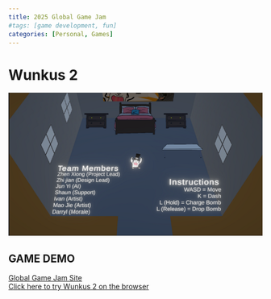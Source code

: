 ```yaml
---
title: 2025 Global Game Jam
#tags: [game development, fun]
categories: [Personal, Games]
---
```


# Wunkus 2
![](/assets/images/GlobalGameJam2025.png)

## GAME DEMO
<a href="https://globalgamejam.org/games/2025/wunkus-own-gazzillionaire-company-my-employees-are-forming-union-after-i-threaten"> Global Game Jam Site </a>
<br>
<a href="https://tanzhenxiong404.itch.io/wunkus-2"> Click here to try Wunkus 2 on the browser </a>
